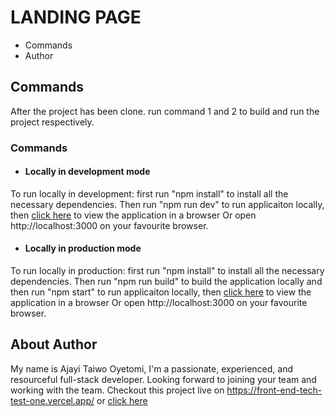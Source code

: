 # LANDING PAGE
- Commands
- Author 


## Commands
After the project has been clone. run command 1 and 2 to build and run the project respectively.


### Commands
- #### Locally in development mode
 To run locally in development: first run "npm install" to install all the necessary dependencies. Then run "npm run dev" to run applicaiton locally,  then [click here](http://localhost:3000) to view the application in a browser Or open http://localhost:3000 on your favourite browser. 

- #### Locally in production mode
To run locally in production: first run "npm install" to install all the necessary dependencies. Then run "npm run build" to build the application locally and then run "npm start" to run applicaiton locally,  then [click here](http://localhost:3000) to view the application in a browser Or open http://localhost:3000 on your favourite browser. 


## About Author
My name is Ajayi Taiwo Oyetomi, I'm a passionate, experienced, and resourceful full-stack developer. Looking forward to joining your team and working with the team.
Checkout this project live on https://front-end-tech-test-one.vercel.app/ or [click here](https://front-end-tech-test-one.vercel.app/)
